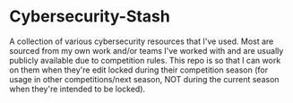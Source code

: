 # Cybersecurity-Stash

A collection of various cybersecurity resources that I've used. Most are sourced from my own work and/or teams I've worked with and are usually publicly available due to competition rules. This repo is so that I can work on them when they're edit locked during their competition season (for usage in other competitions/next season, NOT during the current season when they're intended to be locked).